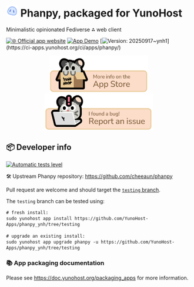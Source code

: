 <!--
N.B.: This README was automatically generated by <https://github.com/YunoHost/apps_tools/blob/main/readme_generator>
It shall NOT be edited by hand.
-->

<h1>
  <img src="https://raw.githubusercontent.com/YunoHost/apps/main/logos/phanpy.png" width="32px" alt="Logo of Phanpy">
  Phanpy, packaged for YunoHost
</h1>

Minimalistic opinionated Fediverse ⁂ web client

[![🌐 Official app website](https://img.shields.io/badge/Official_app_website-darkgreen?style=for-the-badge)](https://phanpy.social/)
[![App Demo](https://img.shields.io/badge/App_Demo-blue?style=for-the-badge)](https://phanpy.social/)
[![Version: 20250917~ynh1](https://img.shields.io/badge/Version-20250917~ynh1-rgb(18,138,11)?style=for-the-badge)](https://ci-apps.yunohost.org/ci/apps/phanpy/)

<div align="center">
<a href="https://apps.yunohost.org/app/phanpy"><img height="100px" src="https://github.com/YunoHost/yunohost-artwork/raw/refs/heads/main/badges/neopossum-badges/badge_more_info_on_the_appstore.svg"/></a>
<a href="https://github.com/YunoHost-Apps/phanpy_ynh/issues"><img height="100px" src="https://github.com/YunoHost/yunohost-artwork/raw/refs/heads/main/badges/neopossum-badges/badge_report_an_issue.svg"/></a>
</div>

## 📦 Developer info

[![Automatic tests level](https://apps.yunohost.org/badge/cilevel/phanpy)](https://ci-apps.yunohost.org/ci/apps/phanpy/)

🛠️ Upstream Phanpy repository: <https://github.com/cheeaun/phanpy>

Pull request are welcome and should target the [`testing` branch](https://github.com/YunoHost-Apps/phanpy_ynh/tree/testing).

The `testing` branch can be tested using:
```
# fresh install:
sudo yunohost app install https://github.com/YunoHost-Apps/phanpy_ynh/tree/testing

# upgrade an existing install:
sudo yunohost app upgrade phanpy -u https://github.com/YunoHost-Apps/phanpy_ynh/tree/testing
```

### 📚 App packaging documentation

Please see <https://doc.yunohost.org/packaging_apps> for more information.